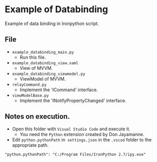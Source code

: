 # Example of Databinding

Example of data binding in Ironpython script.

## File

* `example_databinding_main.py`
  * Run this file.
* `example_databinding_view.xaml`
  * View of MVVM.
* `example_databinding_viewmodel.py`
  * ViewModel of MVVM.
* `relayCommand.py`
  * Implement the 'ICommand' interface.
* `viewModelBase.py`
  * Implement the 'INotifyPropertyChanged' interface.

## Notes on execution.

* Open this folder with `Visual Studio Code` and execute it.
  * You need the `Python` extension created by Don Jayamanne.
* Edit `python.pythonPath` in` settings.json` in the `.vscod` folder to the appropriate path.

```
"python.pythonPath": "C:/Program Files/IronPython 2.7/ipy.exe"
```
